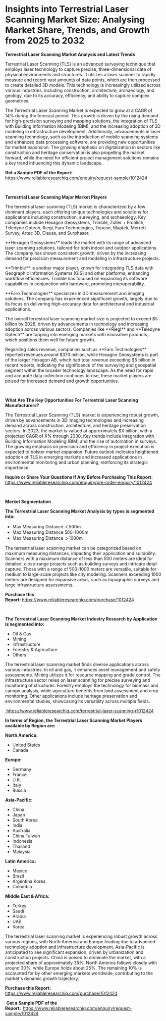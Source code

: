 <p><h1>Insights into Terrestrial Laser Scanning Market Size: Analysing Market Share, Trends, and Growth from 2025 to 2032</h1></p><p><strong>Terrestrial Laser Scanning Market Analysis and Latest Trends</strong></p>
<p><p>Terrestrial Laser Scanning (TLS) is an advanced surveying technique that employs laser technology to capture precise, three-dimensional data of physical environments and structures. It utilizes a laser scanner to rapidly measure and record vast amounts of data points, which are then processed to create detailed 3D models. This technology is increasingly utilized across various industries, including construction, architecture, archaeology, and geology, due to its accuracy, efficiency, and ability to capture complex geometries.</p><p>The Terrestrial Laser Scanning Market is expected to grow at a CAGR of 14% during the forecast period. This growth is driven by the rising demand for high-precision surveying and mapping solutions, the integration of TLS with Building Information Modeling (BIM), and the increasing adoption of 3D modeling in infrastructure development. Additionally, advancements in laser scanning technology, such as the introduction of mobile scanning systems and enhanced data processing software, are providing new opportunities for market expansion. The growing emphasis on digitalization in sectors like construction and heritage conservation is also propelling the market forward, while the need for efficient project management solutions remains a key trend influencing this dynamic landscape.</p></p>
<p><strong>Get a Sample PDF of the Report:&nbsp;</strong> <a href="https://www.reliableresearchiq.com/enquiry/request-sample/1012424?utm_campaign=2938&utm_medium=2&utm_source=Github&utm_content=ia&utm_term=16042025&utm_id=terrestrial-laser-scanning">https://www.reliableresearchiq.com/enquiry/request-sample/1012424</a></p>
<p>&nbsp;</p>
<p><strong>Terrestrial Laser Scanning Major Market Players</strong></p>
<p><p>The terrestrial laser scanning (TLS) market is characterized by a few dominant players, each offering unique technologies and solutions for applications including construction, surveying, and archaeology. Key companies include Hexagon Geosystems, Trimble, Zoller + Frohlich, Teledyne Optech, Riegl, Faro Technologies, Topcon, Maptek, Merrett Survey, Artec 3D, Clauss, and Surphaser.</p><p>**Hexagon Geosystems** leads the market with its range of advanced laser scanning solutions, tailored for both indoor and outdoor applications. The company has shown consistent growth, driven by the increasing demand for precision measurement and modeling in infrastructure projects.</p><p>**Trimble** is another major player, known for integrating TLS data with Geographic Information Systems (GIS) and other platforms, enhancing workflow efficiencies. Trimble has focused on expanding its software capabilities in conjunction with hardware, promoting interoperability.</p><p>**Faro Technologies** specializes in 3D measurement and imaging solutions. The company has experienced significant growth, largely due to its focus on delivering high-accuracy data for architectural and industrial applications.</p><p>The overall terrestrial laser scanning market size is projected to exceed $5 billion by 2028, driven by advancements in technology and increasing adoption across various sectors. Companies like **Riegl** and **Teledyne Optech** are tapping into emerging markets with innovative products, which positions them well for future growth.</p><p>Regarding sales revenue, companies such as **Faro Technologies** reported revenues around $370 million, while Hexagon Geosystems is part of the larger Hexagon AB, which had total revenue exceeding $5 billion in recent reports, indicating the significance of the surveying and geospatial segment within the broader technology landscape. As the need for rapid and accurate data collection continues to rise, these market players are poised for increased demand and growth opportunities.</p></p>
<p>&nbsp;</p>
<p><strong>What Are The Key Opportunities For Terrestrial Laser Scanning Manufacturers?</strong></p>
<p><p>The Terrestrial Laser Scanning (TLS) market is experiencing robust growth, driven by advancements in 3D imaging technologies and increasing demand across construction, architecture, and heritage preservation sectors. In 2023, the market is valued at approximately $X billion, with a projected CAGR of X% through 2030. Key trends include integration with Building Information Modeling (BIM) and the rise of automation in surveys. The growing emphasis on precision and efficiency in project execution is expected to bolster market expansion. Future outlook indicates heightened adoption of TLS in emerging markets and increased applications in environmental monitoring and urban planning, reinforcing its strategic importance.</p></p>
<p><strong>Inquire or Share Your Questions If Any Before Purchasing This Report:</strong> <a href="https://www.reliableresearchiq.com/enquiry/pre-order-enquiry/1012424?utm_campaign=2938&utm_medium=2&utm_source=Github&utm_content=ia&utm_term=16042025&utm_id=terrestrial-laser-scanning">https://www.reliableresearchiq.com/enquiry/pre-order-enquiry/1012424</a></p>
<p>&nbsp;</p>
<p><strong>Market Segmentation</strong></p>
<p><strong>The Terrestrial Laser Scanning Market Analysis by types is segmented into:</strong></p>
<p><ul><li>Max Measuring Distance ＜500m</li><li>Max Measuring Distance 500-1000m</li><li>Max Measuring Distance ＞1000m</li></ul></p>
<p><p>The terrestrial laser scanning market can be categorized based on maximum measuring distances, impacting their application and suitability. Scanners with a maximum distance of less than 500 meters are ideal for detailed, close-range projects such as building surveys and intricate detail capture. Those with a range of 500-1000 meters are versatile, suitable for medium to large-scale projects like city modeling. Scanners exceeding 1000 meters are designed for expansive areas, such as topographic surveys and large infrastructure assessments.</p></p>
<p><strong>Purchase this Report:&nbsp;</strong><a href="https://www.reliableresearchiq.com/purchase/1012424?utm_campaign=2938&utm_medium=2&utm_source=Github&utm_content=ia&utm_term=16042025&utm_id=terrestrial-laser-scanning">https://www.reliableresearchiq.com/purchase/1012424</a></p>
<p>&nbsp;</p>
<p><strong>The Terrestrial Laser Scanning Market Industry Research by Application is segmented into:</strong></p>
<p><ul><li>Oil & Gas</li><li>Mining</li><li>Infrastructure</li><li>Forestry & Agriculture</li><li>Others</li></ul></p>
<p><p>The terrestrial laser scanning market finds diverse applications across various industries. In oil and gas, it enhances asset management and safety assessments. Mining utilizes it for resource mapping and grade control. The infrastructure sector relies on laser scanning for precise surveying and monitoring of structures. Forestry employs the technology for biomass and canopy analysis, while agriculture benefits from land assessment and crop monitoring. Other applications include heritage preservation and environmental studies, showcasing its versatility across multiple fields.</p></p>
<p><a href="https://www.reliableresearchiq.com/terrestrial-laser-scanning-r1012424?utm_campaign=2938&utm_medium=2&utm_source=Github&utm_content=ia&utm_term=16042025&utm_id=terrestrial-laser-scanning">&nbsp;https://www.reliableresearchiq.com/terrestrial-laser-scanning-r1012424</a></p>
<p><strong>In terms of Region, the Terrestrial Laser Scanning Market Players available by Region are:</strong></p>
<p>
    <p> <strong> North America: </strong>
        <ul>
            <li>United States</li>
            <li>Canada</li>
        </ul>
        </p> 
    <p> <strong> Europe: </strong>
        <ul>
            <li>Germany</li>
            <li>France</li>
            <li>U.K.</li>
            <li>Italy</li>
            <li>Russia</li>
        </ul>
        </p> 
    <p> <strong> Asia-Pacific: </strong>
        <ul>
            <li>China</li>
            <li>Japan</li>
            <li>South Korea</li>
            <li>India</li>
            <li>Australia</li>
            <li>China Taiwan</li>
            <li>Indonesia</li>
            <li>Thailand</li>
            <li>Malaysia</li>
        </ul>
        </p> 
    <p> <strong> Latin America: </strong>
        <ul>
            <li>Mexico</li>
            <li>Brazil</li>
            <li>Argentina Korea</li>
            <li>Colombia</li>
        </ul>
        </p> 
    <p> <strong> Middle East & Africa: </strong>
        <ul>
            <li>Turkey</li>
            <li>Saudi</li>
            <li>Arabia</li>
            <li>UAE</li>
            <li>Korea</li>
        </ul>
    </p>
    </p>
<p><p>The terrestrial laser scanning market is experiencing robust growth across various regions, with North America and Europe leading due to advanced technology adoption and infrastructure development. Asia-Pacific is anticipated to see significant expansion, driven by urbanization and construction projects. China is poised to dominate the market, with a projected share of approximately 35%. North America follows closely with around 30%, while Europe holds about 25%. The remaining 10% is accounted for by other emerging markets worldwide, contributing to the market's dynamic growth trajectory.</p></p>
<p><strong>Purchase this Report: </strong><a href="https://www.reliableresearchiq.com/purchase/1012424?utm_campaign=2938&utm_medium=2&utm_source=Github&utm_content=ia&utm_term=16042025&utm_id=terrestrial-laser-scanning">https://www.reliableresearchiq.com/purchase/1012424</a></p>
<p>&nbsp;<strong>Get a Sample PDF of the Report:&nbsp;&nbsp;</strong><a href="https://www.reliableresearchiq.com/enquiry/request-sample/1012424?utm_campaign=2938&utm_medium=2&utm_source=Github&utm_content=ia&utm_term=16042025&utm_id=terrestrial-laser-scanning">https://www.reliableresearchiq.com/enquiry/request-sample/1012424</a></p>
<p><strong></strong></p>
<p><p></p><p></p><p></p></p>